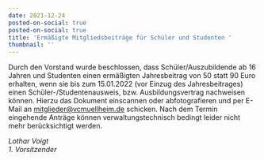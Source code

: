 ```yaml
---
date: 2021-12-24
posted-on-social: true
posted-on-social: true
title: 'Ermäßigte Mitgliedsbeiträge für Schüler und Studenten '
thumbnail: ''
---
```

Durch den Vorstand wurde beschlossen, dass Schüler/Auszubildende ab 16 Jahren und Studenten einen ermäßigten Jahresbeitrag von 50 statt 90 Euro erhalten, wenn sie bis zum 15.01.2022 (vor Einzug des Jahresbeitrages) einen Schüler-/Studentenausweis, bzw. Ausbildungsvertrag nachweisen können. Hierzu das Dokument einscannen oder abfotografieren und per E-Mail an [mitglieder@vcmuellheim.de](mailto:mitglieder@vcmuellheim.de) schicken. Nach dem Termin eingehende Anträge können verwaltungstechnisch bedingt leider nicht mehr berücksichtigt werden.

_Lothar Voigt  
1\. Vorsitzender_